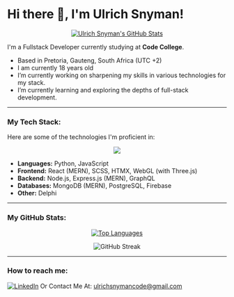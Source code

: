 # Hi there 👋, I'm Ulrich Snyman!

<p align="center">
  <a href="https://github.com/UlrichSnyman">
    <img src="https://github-readme-stats.vercel.app/api?username=UlrichSnyman&show_icons=true&theme=dracula&count_private=true" alt="Ulrich Snyman's GitHub Stats" />
  </a>
</p>

I'm a Fullstack Developer currently studying at **Code College**.

- Based in Pretoria, Gauteng, South Africa (UTC +2)
- I am currently 18 years old
- I’m currently working on sharpening my skills in various technologies for my stack.
- I’m currently learning and exploring the depths of full-stack development.

---

### My Tech Stack:

Here are some of the technologies I'm proficient in:

<p align="center">
  <a href="https://skillicons.dev">
    <img src="https://skillicons.dev/icons?i=python,js,react,nodejs,express,mongodb,scss,postgresql,firebase,graphql,threejs,html,css" />
  </a>
</p>

*   **Languages:** Python, JavaScript
*   **Frontend:** React (MERN), SCSS, HTMX, WebGL (with Three.js)
*   **Backend:** Node.js, Express.js (MERN), GraphQL
*   **Databases:** MongoDB (MERN), PostgreSQL, Firebase
*   **Other:** Delphi

---

### My GitHub Stats:

<p align="center">
  <a href="https://github.com/UlrichSnyman">
    <img src="https://github-readme-stats.vercel.app/api/top-langs/?username=UlrichSnyman&layout=compact&theme=dracula" alt="Top Languages" />
  </a>
</p>

<p align="center">
  <img src="https://github-readme-streak-stats.herokuapp.com/?user=UlrichSnyman&theme=dracula" alt="GitHub Streak" />
</p>

---

### How to reach me:

<!-- Add your social media links here -->
<!-- Example: -->
<a href="https://www.linkedin.com/in/ulrich-snyman-a5a980368/"><img src="https://img.shields.io/badge/LinkedIn-0077B5?style=for-the-badge&logo=linkedin&logoColor=white" alt="LinkedIn"/></a> 
Or Contact Me At:
[ulrichsnymancode@gmail.com](mailto:ulrichsnymancode@gmail.com)
